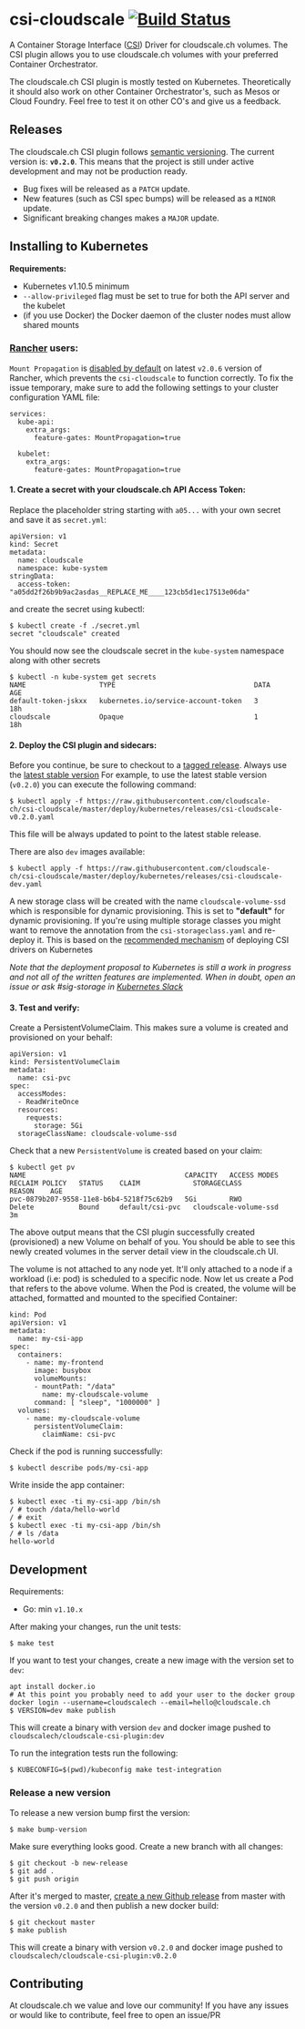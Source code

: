 # csi-cloudscale [![Build Status](https://travis-ci.org/cloudscale-ch/csi-cloudscale.svg?branch=master)](https://travis-ci.org/cloudscale-ch/csi-cloudscale)
A Container Storage Interface ([CSI](https://github.com/container-storage-interface/spec)) Driver for cloudscale.ch volumes. The CSI plugin allows you to use cloudscale.ch volumes with your preferred Container Orchestrator.

The cloudscale.ch CSI plugin is mostly tested on Kubernetes. Theoretically it
should also work on other Container Orchestrator's, such as Mesos or
Cloud Foundry. Feel free to test it on other CO's and give us a feedback.

## Releases

The cloudscale.ch CSI plugin follows [semantic versioning](https://semver.org/).
The current version is: **`v0.2.0`**. This means that the project is still
under active development and may not be production ready.

* Bug fixes will be released as a `PATCH` update.
* New features (such as CSI spec bumps) will be released as a `MINOR` update.
* Significant breaking changes makes a `MAJOR` update.


## Installing to Kubernetes

**Requirements:**

* Kubernetes v1.10.5 minimum 
* `--allow-privileged` flag must be set to true for both the API server and the kubelet
* (if you use Docker) the Docker daemon of the cluster nodes must allow shared mounts


### [Rancher](https://rancher.com/) users:

`Mount Propagation` is [disabled by
default](https://github.com/rancher/rke/issues/765) on latest `v2.0.6` version
of Rancher, which prevents the `csi-cloudscale` to function correctly. To fix
the issue temporary, make sure to add the following settings to your cluster
configuration YAML file:

```
services:
  kube-api:
    extra_args:
      feature-gates: MountPropagation=true

  kubelet:
    extra_args:
      feature-gates: MountPropagation=true
```


#### 1. Create a secret with your cloudscale.ch API Access Token:

Replace the placeholder string starting with `a05...` with your own secret and
save it as `secret.yml`: 

```
apiVersion: v1
kind: Secret
metadata:
  name: cloudscale
  namespace: kube-system
stringData:
  access-token: "a05dd2f26b9b9ac2asdas__REPLACE_ME____123cb5d1ec17513e06da"
```

and create the secret using kubectl:

```
$ kubectl create -f ./secret.yml
secret "cloudscale" created
```

You should now see the cloudscale secret in the `kube-system` namespace along with other secrets

```
$ kubectl -n kube-system get secrets
NAME                  TYPE                                  DATA      AGE
default-token-jskxx   kubernetes.io/service-account-token   3         18h
cloudscale            Opaque                                1         18h
```

#### 2. Deploy the CSI plugin and sidecars:

Before you continue, be sure to checkout to a [tagged
release](https://github.com/cloudscale-ch/csi-cloudscale/releases). Always use the [latest stable version](https://github.com/cloudscale-ch/csi-cloudscale/releases/latest) 
For example, to use the latest stable version (`v0.2.0`) you can execute the following command:

```
$ kubectl apply -f https://raw.githubusercontent.com/cloudscale-ch/csi-cloudscale/master/deploy/kubernetes/releases/csi-cloudscale-v0.2.0.yaml
```

This file will be always updated to point to the latest stable release.

There are also `dev` images available:

```
$ kubectl apply -f https://raw.githubusercontent.com/cloudscale-ch/csi-cloudscale/master/deploy/kubernetes/releases/csi-cloudscale-dev.yaml
```

A new storage class will be created with the name `cloudscale-volume-ssd` which is
responsible for dynamic provisioning. This is set to **"default"** for dynamic
provisioning. If you're using multiple storage classes you might want to remove
the annotation from the `csi-storageclass.yaml` and re-deploy it. This is
based on the [recommended mechanism](https://github.com/kubernetes/community/blob/master/contributors/design-proposals/storage/container-storage-interface.md#recommended-mechanism-for-deploying-csi-drivers-on-kubernetes) of deploying CSI drivers on Kubernetes

*Note that the deployment proposal to Kubernetes is still a work in progress and not all of the written
features are implemented. When in doubt, open an issue or ask #sig-storage in [Kubernetes Slack](http://slack.k8s.io)*

#### 3. Test and verify:

Create a PersistentVolumeClaim. This makes sure a volume is created and provisioned on your behalf:

```
apiVersion: v1
kind: PersistentVolumeClaim
metadata:
  name: csi-pvc
spec:
  accessModes:
  - ReadWriteOnce
  resources:
    requests:
      storage: 5Gi
  storageClassName: cloudscale-volume-ssd
```

Check that a new `PersistentVolume` is created based on your claim:

```
$ kubectl get pv
NAME                                       CAPACITY   ACCESS MODES   RECLAIM POLICY   STATUS    CLAIM             STORAGECLASS            REASON    AGE
pvc-0879b207-9558-11e8-b6b4-5218f75c62b9   5Gi        RWO            Delete           Bound     default/csi-pvc   cloudscale-volume-ssd             3m
```

The above output means that the CSI plugin successfully created (provisioned) a
new Volume on behalf of you. You should be able to see this newly created
volumes in the server detail view in the cloudscale.ch UI.

The volume is not attached to any node yet. It'll only attached to a node if a
workload (i.e: pod) is scheduled to a specific node. Now let us create a Pod
that refers to the above volume. When the Pod is created, the volume will be
attached, formatted and mounted to the specified Container:

```
kind: Pod
apiVersion: v1
metadata:
  name: my-csi-app
spec:
  containers:
    - name: my-frontend
      image: busybox
      volumeMounts:
      - mountPath: "/data"
        name: my-cloudscale-volume
      command: [ "sleep", "1000000" ]
  volumes:
    - name: my-cloudscale-volume
      persistentVolumeClaim:
        claimName: csi-pvc 
```

Check if the pod is running successfully:


```
$ kubectl describe pods/my-csi-app
```

Write inside the app container:

```
$ kubectl exec -ti my-csi-app /bin/sh
/ # touch /data/hello-world
/ # exit
$ kubectl exec -ti my-csi-app /bin/sh
/ # ls /data
hello-world
```

## Development

Requirements:

* Go: min `v1.10.x`

After making your changes, run the unit tests: 

```
$ make test
```

If you want to test your changes, create a new image with the version set to `dev`:

```
apt install docker.io
# At this point you probably need to add your user to the docker group
docker login --username=cloudscalech --email=hello@cloudscale.ch
$ VERSION=dev make publish
```

This will create a binary with version `dev` and docker image pushed to
`cloudscalech/cloudscale-csi-plugin:dev`


To run the integration tests run the following:

```
$ KUBECONFIG=$(pwd)/kubeconfig make test-integration
```


### Release a new version

To release a new version bump first the version:

```
$ make bump-version
```

Make sure everything looks good. Create a new branch with all changes:

```
$ git checkout -b new-release
$ git add .
$ git push origin
```

After it's merged to master, [create a new Github
release](https://github.com/cloudscale-ch/csi-cloudscale/releases/new) from
master with the version `v0.2.0` and then publish a new docker build:

```
$ git checkout master
$ make publish
```

This will create a binary with version `v0.2.0` and docker image pushed to
`cloudscalech/cloudscale-csi-plugin:v0.2.0`

## Contributing

At cloudscale.ch we value and love our community! If you have any issues or
would like to contribute, feel free to open an issue/PR

